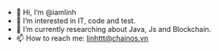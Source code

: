 - 👋 Hi, I’m @iamlinh
- 👀 I’m interested in IT, code and test.
- 🌱 I’m currently researching about Java, Js and Blockchain.
- 📫 How to reach me: linhttt@chainos.vn

<!---
iamlinh/iamlinh is a ✨ special ✨ repository because its `README.md` (this file) appears on your GitHub profile.
You can click the Preview link to take a look at your changes.
--->
